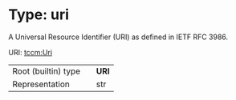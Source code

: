 
# Type: uri


A Universal Resource Identifier (URI) as defined in IETF RFC 3986.

URI: [tccm:Uri](https://hotecosystem.org/tccm/Uri)

|  |  |  |
| --- | --- | --- |
| Root (builtin) type | | **URI** |
| Representation | | str |
